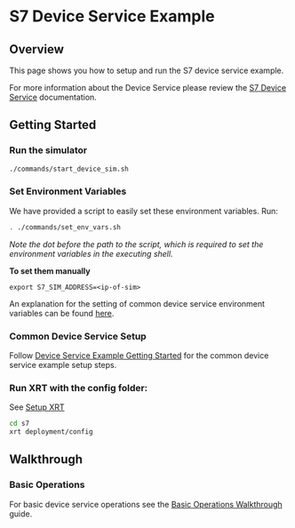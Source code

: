 # S7 Device Service Example

## Overview

This page shows you how to setup and run the S7 device service example.

For more information about the Device Service please review the [S7 Device Service](https://www.link.to.s7.device.service.docs) documentation. 

## Getting Started

### **Run the simulator**

```bash
./commands/start_device_sim.sh
```

### **Set Environment Variables**

We have provided a script to easily set these environment variables. Run:
```bash
. ./commands/set_env_vars.sh
```
*Note the dot before the path to the script, which is required to set the environment variables in the executing shell.*

**To set them manually**

`export S7_SIM_ADDRESS=<ip-of-sim>`

An explanation for the setting of common device service environment variables can be found [here](../interactive-walkthrough/ds-getting-started-common.md#Device-service-configuration-setup).

### **Common Device Service Setup**

Follow [Device Service Example Getting Started](../interactive-walkthrough/ds-getting-started-common.md) for the common device service example setup steps.

### **Run XRT with the config folder:**

See [Setup XRT](../interactive-walkthrough/setup-xrt.md)

```bash
cd s7
xrt deployment/config
```
## Walkthrough

### Basic Operations

For basic device service operations see the [Basic Operations Walkthrough](../interactive-walkthrough/basic-operations.md) guide.
